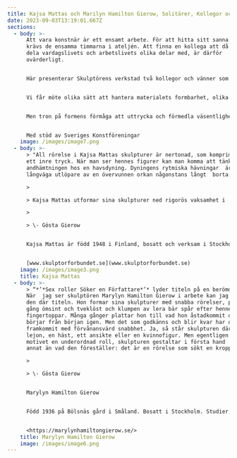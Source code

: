 ```yaml
---
title: Kajsa Mattas och Marilyn Hamilton Gierow, Solitärer, Kollegor och vänner
date: 2023-09-03T13:19:01.667Z
sections:
  - body: >-
      Att vara konstnär är ett ensamt arbete. För att hitta sitt sanna språk
      krävs de ensamma timmarna i ateljén. Att finna en kollega att då och då
      dela vardagslivets och arbetslivets olika delar med, är därför
      ovärderligt.


      Här presenterar Skulptörens verkstad två kollegor och vänner som var och en uttrycker sig på sitt genuina sätt.


      Vi får möte olika sätt att hantera materialets formbarhet, olika takt för att följa uttryckets nödvändighet och två olika temperament.


      Men tron på formens förmåga att uttrycka och förmedla väsentligheter om livets olika skiften - är densamma.


      Med stöd av Sveriges Konstföreningar
    image: /images/image7.png
  - body: >-
      > "All rörelse i Kajsa Mattas skulpturer är nertonad, som komprimerad  av
      ett inre tryck. När man ser hennes figurer kan man komma att tänka  på
      andhämtningen hos en havsdyning. Dyningens rytmiska hävningar  är ibland
      långväga utlöpare av en övervunnen orkan någonstans långt  borta. 

      >

      > Kajsa Mattas utformar sina skulpturer ned rigorös vaksamhet i  detaljerna, det nedtonade formspråket är som en viskning som kräver  maximal tydlighet i artikulationen. Här finns inget utrymme för  ungefärlighet. Men hennes art kräver också förhöjd koncentration hos den som lyssnar."

      >

      > \- Gösta Gierow


      Kajsa Mattas är född 1948 i Finland, bosatt och verksam i Stockholm. Utbildad på Kungliga Konsthögskolan i Stockholm 1975-81. Ledamot av Kungliga Akademien för de fria konsterna sedan 1989.


      [www.skulptorforbundet.se](www.skulptorforbundet.se)
    image: /images/image3.png
    title: Kajsa Mattas
  - body: >-
      > “*’*Sex roller Söker en Författare*’* lyder titeln på en berömd pjäs.
      När  jag ser skulptören Marylyn Hamilton Gierow i arbete kan jag komma  på
      den där titeln. Hon formar sina skulpturer med snabba rörelser, på  en
      gång ömsint och tveklöst och klumpen av lera bär spår efter hennes 
      fingertoppar. Många gånger plattar hon till vad hon åstadkommit och 
      börjar från början igen. Men det som godkänns och blir kvar har ofta 
      framkommit med förvånansvärd snabbhet. Ja, så står skulpturen där:  ett
      lejon, en häst, ett ansikte eller en kvinnofigur. Men egentligen  spelar
      motivet en underordnad roll, skulpturen gestaltar i första hand  något
      annat än vad den föreställer: det är en rörelse som sökt en kropp." 

      >

      > \- Gösta Gierow 


      Marylyn Hamilton Gierow 


      Född 1936 på Bölsnäs gård i Småland. Bosatt i Stockholm. Studier: West of England College of Art, Bristol 1959-1960 Konstfackskolan 1960-63. Konsthögskolan 1963-68.


      <https://marylynhamiltongierow.se/>
    title: Marylyn Hamilton Gierow
    image: /images/image6.png
---
```

